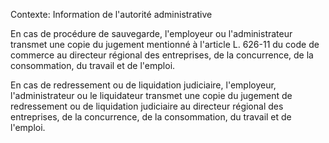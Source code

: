 Contexte: Information de l'autorité administrative

En cas de procédure de sauvegarde, l'employeur ou l'administrateur transmet une copie du jugement mentionné à l'article L. 626-11 du code de commerce au directeur régional des entreprises, de la concurrence, de la consommation, du travail et de l'emploi.

En cas de redressement ou de liquidation judiciaire, l'employeur, l'administrateur ou le liquidateur transmet une copie du jugement de redressement ou de liquidation judiciaire au directeur régional des entreprises, de la concurrence, de la consommation, du travail et de l'emploi.